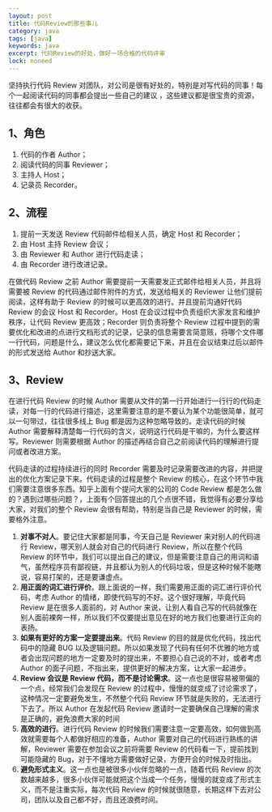 ```yaml
---
layout: post
title: 代码Review的那些事儿
category: java
tags: [java]
keywords: java
excerpt: 代码Review的好处，做好一场合格的代码评审
lock: noneed
---
```


坚持执行代码 Review 对团队，对公司是很有好处的，特别是对写代码的同事！每个一起阅读代码的同事都会提出一些自己的建议 ，这些建议都是很宝贵的资源，往往都会有很大的收获。

## 1、角色

1. 代码的作者 Author；
2. 阅读代码的同事 Reviewer；
3. 主持人 Host；
4. 记录员 Recorder。

## 2、流程

1. 提前一天发送 Review 代码邮件给相关人员，确定 Host 和 Recorder；
2. 由 Host 主持 Review 会议；
3. 由 Reviewer 和 Author 进行代码走读；
4. 由 Recorder 进行改进记录。

在做代码 Review 之前 Author 需要提前一天需要发正式邮件给相关人员，并且将需要被 Review 的代码通过邮件附件的方式，发送给相关的 Reviewer 让他们提前阅读，这样有助于 Review 的时候可以更高效的进行。并且提前沟通好代码 Review 的会议 Host 和 Recorder。Host 在会议过程中负责组织大家发言和维护秩序，让代码 Review 更高效；Recorder 则负责将整个 Review 过程中提到的需要优化和改进的点进行文档形式的记录，记录的信息需要言简意赅，将哪个文件哪一行代码，问题是什么，建议怎么优化都需要记下来，并且在会议结束过后以邮件的形式发送给 Author 和抄送大家。

## 3、Review

在进行代码 Review 的时候 Author 需要从文件的第一行开始进行一行行的代码走读，对每一行的代码进行描述，这里需要注意的是不要认为某个功能很简单，就可以一句带过，往往很多线上 Bug 都是因为这种忽略导致的。走读代码的时候 Author 需要解释清楚每一行代码的含义，说明这行代码是干嘛的，为什么要这样写。Reviewer 则需要根据 Author 的描述再结合自己之前阅读代码的理解进行提问或者改进方案。

代码走读的过程持续进行的同时 Recorder 需要及时记录需要改进的内容，并把提出的优化方案记录下来。代码走读的过程是整个 Review 的核心，在这个环节中我们需要注意很多东西。知乎上面有个提问大家的公司的 Code Review 都是怎么做的？遇到过哪些问题？，上面有个回答提出的几个点很不错，我觉得有必要分享给大家，对我们的整个 Review 会很有帮助，特别是当自己是 Reviewer 的时候，需要格外注意。

1. **对事不对人**。要记住大家都是同事，今天自己是 Reviewer 来对别人的代码进行 Review，哪天别人就会对自己的代码进行 Review，所以在整个代码 Review 的环节中，我们可以提出自己的建议，但是需要注意自己的用词和语气，虽然程序员有鄙视链，并且都认为别人的代码垃圾，但是这种时候不能瞎说，容易打架的，还是要谦虚点。
2. **用正面的词汇进行评价**。跟上面说的一样，我们需要用正面的词汇进行评价代码，考虑 Author 的情绪，即使代码写的不好。这个很好理解，毕竟代码 Review 是在很多人面前的，对 Author 来说，让别人看自己写的代码就像在别人面前裸奔一样，所以我们不仅要提出意见在好的地方我们也要进行正向的表扬。
3. **如果有更好的方案一定要提出来**。代码 Review 的目的就是优化代码，找出代码中的隐藏 BUG 以及逻辑问题。所以如果发现了代码有任何不优雅的地方或者会出现问题的地方一定要及时的提出来，不要担心自己说的不对，或者考虑 Author 的面子问题，不指出来，提供更好的解决方案，让大家一起进步。
4. **Review 会议是 Review 代码，而不是讨论需求**。这一点也是很容易被带偏的一个点，经常我们会发现在 Review 的过程中，慢慢的就变成了讨论需求了，这种情况一定要避免发生，不然整个代码 Review 环节就是失败的，无法进行下去了。所以 Author 在发起代码 Review 邀请时一定要确保自己理解的需求是正确的，避免浪费大家的时间
5. **高效的进行**。进行代码 Review 的时候我们需要注意一定要高效，如何做到高效就需要每个人都做好相应的准备，Author 需要对自己的代码进行熟练的讲解，Reviewer 需要在参加会议之前将需要 Review 的代码看一下，提前找到可能隐藏的 Bug，对于不懂地方需要做好记录，方便开会的时候及时指出。
6. **避免形式主义**。这一点也是被很多小伙伴忽略的一点，随着代码 Review 的次数越来越多，很多小伙伴可能就把这个当成一个任务，慢慢的就变成了形式主义，而不是注重实际，每次代码 Review 的时候就很随意，长期这样下去对公司，团队以及自己都不好，而且还浪费时间。







